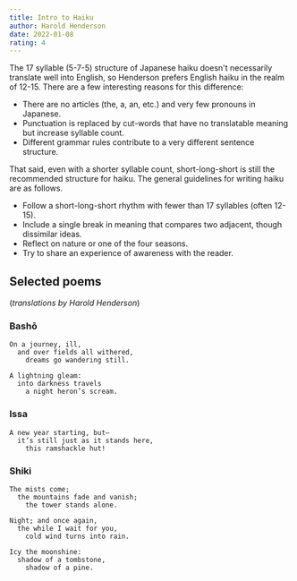 ```yaml
---
title: Intro to Haiku
author: Harold Henderson
date: 2022-01-08
rating: 4
---
```


The 17 syllable (5-7-5) structure of Japanese haiku doesn't necessarily translate well into English, so Henderson prefers English haiku in the realm of 12-15. There are a few interesting reasons for this difference:

- There are no articles (the, a, an, etc.) and very few pronouns in Japanese.
- Punctuation is replaced by cut-words that have no translatable meaning but increase syllable count.
- Different grammar rules contribute to a very different sentence structure.

That said, even with a shorter syllable count, short-long-short is still the recommended structure for haiku. The general guidelines for writing haiku are as follows.

- Follow a short-long-short rhythm with fewer than 17 syllables (often 12-15).
- Include a single break in meaning that compares two adjacent, though dissimilar ideas.
- Reflect on nature or one of the four seasons.
- Try to share an experience of awareness with the reader.

## Selected poems

(_translations by Harold Henderson_)

### Bashō

```
On a journey, ill,
  and over fields all withered,
    dreams go wandering still.
```

```
A lightning gleam:
  into darkness travels
    a night heron’s scream.
```

### Issa

```
A new year starting, but—
  it’s still just as it stands here,
    this ramshackle hut!
```

### Shiki

```
The mists come;
  the mountains fade and vanish;
    the tower stands alone.
```

```
Night; and once again,
  the while I wait for you,
    cold wind turns into rain.
```

```
Icy the moonshine:
  shadow of a tombstone,
    shadow of a pine.
```
